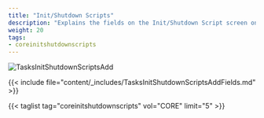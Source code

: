 ```yaml
---
title: "Init/Shutdown Scripts"
description: "Explains the fields on the Init/Shutdown Script screen on TrueNAS CORE."
weight: 20
tags:
- coreinitshutdownscripts
---
```


![TasksInitShutdownScriptsAdd](/images/CORE/Tasks/TasksInitShutdownScriptsAdd.png "Creating a new script")

{{< include file="content/_includes/TasksInitShutdownScriptsAddFields.md" >}}

{{< taglist tag="coreinitshutdownscripts" vol="CORE" limit="5" >}}

